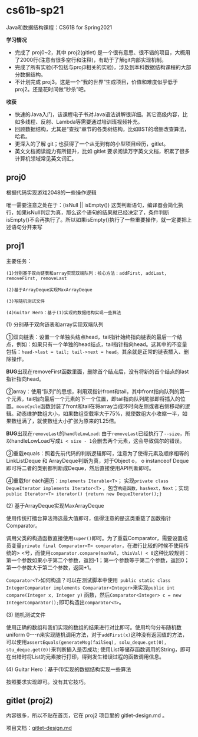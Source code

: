 # cs61b-sp21
Java和数据结构课程：CS61B for Spring2021 

**学习情况**
- 完成了 proj0~2，其中 proj2(gitlet) 是一个很有意思、很不错的项目，大概用了2000行(注意有很多空行和注释)，有助于了解git内部实现机制。 
- 完成了所有实验(不包括与proj3相关的实验)，涉及到本科数据结构课程的大部分数据结构。
- 不计划完成 proj3。这是一个“我的世界”生成项目，价值和难度似乎低于proj2。还是花时间做“秒杀”吧。

**收获**
- 快速的Java入门，该课程电子书对Java语法讲解很详细。其它高级内容，比如多线程、反射、Lambda等需要通过培训班视频补充。
- 回顾数据结构，尤其是“查找”章节的各类树结构，比如BST的增删改查算法，哈希。
- 更深入的了解 git；也获得了一个从无到有的小型项目经历，gitlet。
- 英文文档阅读能力有所提升，比如 gitlet 要求阅读万字英文文档，积累了很多计算机领域常见英文词汇。

## proj0

根据代码实现游戏2048的一些操作逻辑

唯一需要注意之处在于：(isNull || isEmpty()) 这类判断语句，编译器会简化执行，如果isNull判定为真，那么这个语句的结果就已经决定了，条件判断isEmpty()不会再执行了。所以如果isEmpty()执行了一些重要操作，就一定要把上述语句分开来写

## proj1

主要任务：

    (1)分别基于双向链表和array实现双端队列：核心方法：addFirst, addLast, removeFirst, removeLast 

    (2)基于ArrayDeque实现MaxArrayDeque 

    (3)写随机测试文件 

    (4)Guitar Hero：基于(1)实现的数据结构实现一些算法

(1) 分别基于双向链表和array实现双端队列 

①双向链表：设置一个单独头结点head，tail指针始终指向链表的最后一个结点，例如：如果只有一个单独的head结点，tail指针指向head。这其中的不变量包括：```head->last = tail; tail->next = head```。其余就是正常的链表插入、删除操作。

**BUG**出现在removeFirst函数里面，删除首个结点后，没有将新的首个结点的last指针指向head。

②array：使用“队列”的思想，利用双指针front和tail，其中front指向队列的第一个元素，tail指向最后一个元素的下一个位置，即tail指向队列尾部即将插入的位置。```moveCycle```函数封装了front和tail在将array当成环时向左侧或者右侧移动的逻辑。动态维护数组大小，如果数组空载率大于75%，就使数组大小收缩一半，如果数组满了，就使数组大小扩张为原来的1.25倍。

**BUG**出现在```removeLast```的```handleLowLoad```: 由于```removeLast```已经执行了```--size```，所以handleLowLoad写成```i < size - 1```会删去两个元素，这会导致偶尔的错误。

③重载equals：照着先前代码的判断逻辑即可，注意为了使得元素及顺序相等的LinkListDeque 和 ArrayDeque判断为真，对于Object o， o instanceof Deque即可将二者的类别都判断成Deque，然后直接使用API判断即可。

④重载for each遍历：```implements Iterable<T>```； 实现```private class DequeIterator implements Iterator<T>``` ，包含```构造函数，hasNext，Next```；实现    ```public Iterator<T> iterator() {return new DequeIterator();}```

(2) 基于ArrayDeque实现MaxArrayDeque 

使用传统打擂台算法筛选最大值即可，值得注意的是这类重载了函数指针Comparator。

调用父类的构造函数直接使用```super()```即可。为了重载Comparator，需要设置成员变量```private final Comparator<T> comparator```，在进行比较的时候不使用传统的> <号，而使用```comparator.compare(maxVal, thisVal) < 0```这种比较规则：第一个参数如果小于第二个参数，返回-1；第一个参数等于第二个参数，返回0；第一个参数大于第二个参数，返回+1。

```Comparator<T>```如何构造？可以在测试脚本中使用``` public static class IntegerComparator implements Comparator<Integer>```来实现```public int compare(Integer x, Integer y)``` 函数，然后```Comparator<Integer> c = new IntegerComparator();```即可构造出```comparator<T>```。

(3) 随机测试文件

使用正确的数组和我们实现的数组的结果进行对比即可。使用均匀分布随机数uniform 0---n来实现随机调用方法，对于```addFirst(x)```这种没有返回值的方法，可以使用```assertEquals(generateMsg(failSeq), solu_deque.get(0), stu_deque.get(0))```来判断插入是否成功; 使用List等储存函数调用的String，即可在出错时将List的元素按行打印，得到发生错误过程的函数调用信息。

(4) Guitar Hero：基于(1)实现的数据结构实现一些算法

按照要求实现即可。没有其它技巧。

## gitlet (proj2)

内容很多，所以不贴在首页，它在 proj2 项目里的 gitlet-design.md 。

项目文档：[gitlet-design.md](proj2/gitlet-design.md)


